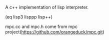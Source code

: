 A c++ implementation of lisp interpreter.

(eq lisp3 lisppp lisp++)

mpc.cc and mpc.h come from mpc project(https://github.com/orangeduck/mpc.git)
